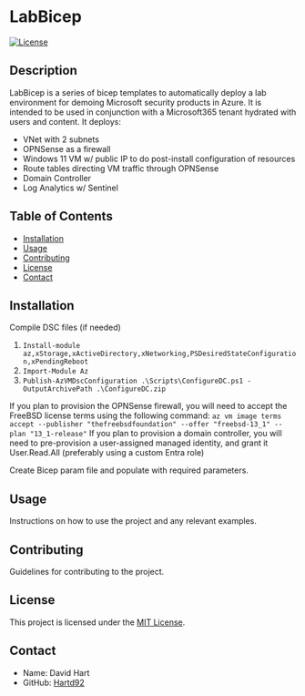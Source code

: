 # LabBicep

[![License](https://img.shields.io/badge/license-MIT-blue.svg)](LICENSE)

## Description

LabBicep is a series of bicep templates to automatically deploy a lab environment for demoing Microsoft security products in Azure. It is intended to be used in conjunction with a Microsoft365 tenant hydrated with users and content.
It deploys:
- VNet with 2 subnets
- OPNSense as a firewall
- Windows 11 VM w/ public IP to do post-install configuration of resources
- Route tables directing VM traffic through OPNSense
- Domain Controller
- Log Analytics w/ Sentinel


## Table of Contents

- [Installation](#installation)
- [Usage](#usage)
- [Contributing](#contributing)
- [License](#license)
- [Contact](#contact)

## Installation

Compile DSC files (if needed)
1. `Install-module az,xStorage,xActiveDirectory,xNetworking,PSDesiredStateConfiguration,xPendingReboot`
2. `Import-Module Az`
3. `Publish-AzVMDscConfiguration .\Scripts\ConfigureDC.ps1 -OutputArchivePath .\ConfigureDC.zip`

If you plan to provision the OPNSense firewall, you will need to accept the FreeBSD license terms using the following command: `az vm image terms accept --publisher "thefreebsdfoundation" --offer "freebsd-13_1" --plan "13_1-release"`
If you plan to provision a domain controller, you will need to pre-provision a user-assigned managed identity, and grant it User.Read.All (preferably using a custom Entra role)

Create Bicep param file and populate with required parameters.

## Usage

Instructions on how to use the project and any relevant examples.

## Contributing

Guidelines for contributing to the project.

## License

This project is licensed under the [MIT License](LICENSE).

## Contact

- Name: David Hart
- GitHub: [Hartd92](https://github.com/hartd92)
